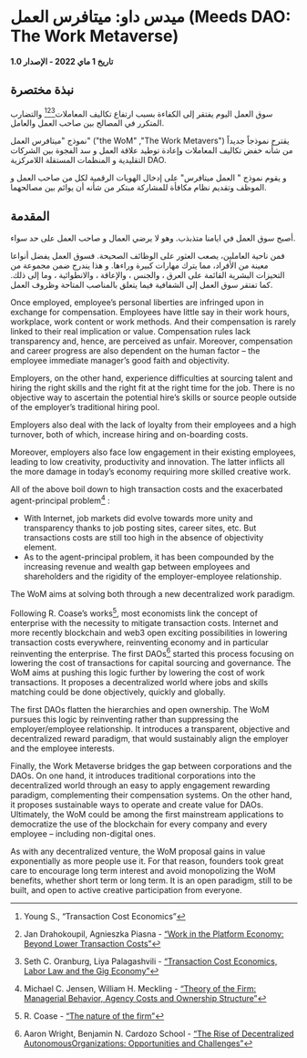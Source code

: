 # ميدس داو: ميتافرس العمل (Meeds DAO: The Work Metaverse)

**تاريخ 1 ماي 2022 - الإصدار 1.0**

## نبذة مختصرة
سوق العمل اليوم يفتقر إلى الكفاءة بسبب ارتفاع تكاليف المعاملات[^1][^2][^3]</sup> والتضارب المتكرر في المصالح بين صاحب العمل والعامل.

نموذج "ميتافرس العمل" ("the WoM" ,"The Work Metavers") يقترح نموذجاً جديداً من شأنه خفض تكاليف المعاملات وإعادة توطيد علاقة العمل و سد الفجوة بين الشركات التقليدية و المنظمات المستقلة اللامركزية DAO.

و يقوم نموذج " العمل ميتافرس" على إدخال الهويات الرقمية لكل من صاحب العمل و الموظف وتقديم نظام مكافأة للمشاركة مبتكر من شأنه أن يوائم بين مصالحهما.

## المقدمة

أصبح سوق العمل في ايامنا متذبذب. وهو لا يرضي العمال و صاحب العمل على حد سواء.

فمن ناحية العاملين، يصعب العثور على الوظائف الصحيحة. فسوق العمل يفضل أنواعا معينة من الأفراد، مما يترك مهارات كبيرة وراءها. و هذا يندرج ضمن مجموعة من التحيزات البشرية القائمة على العرق ، والجنس ، والإعاقة ، والانطوائية ، وما إلى ذلك. كما تفتقر سوق العمل إلى الشفافية فيما يتعلق بالمناصب المتاحة وظروف العمل.

Once employed, employee’s personal liberties are infringed upon in exchange for compensation. Employees have little say in their work hours, workplace, work content or work methods. And their compensation is rarely linked to their real implication or value. Compensation rules lack transparency and, hence, are perceived as unfair. Moreover, compensation and career progress are also dependent on the human factor – the employee immediate manager’s good faith and objectivity.

Employers, on the other hand, experience difficulties at sourcing talent and hiring the right skills and the right fit at the right time for the job. There is no objective way to ascertain the potential hire’s skills or source people outside of the employer’s traditional hiring pool.

Employers also deal with the lack of loyalty from their employees and a high turnover, both of which, increase hiring and on-boarding costs.

Moreover, employers also face low engagement in their existing employees, leading to low creativity, productivity and innovation. The latter inflicts all the more damage in today’s economy requiring more skilled creative work.

All of the above boil down to high transaction costs and the exacerbated agent-principal problem[^4] :
- With Internet, job markets did evolve towards more unity and transparency thanks to job posting sites, career sites, etc. But transactions costs are still too high in the absence of objectivity element.
- As to the agent-principal problem, it has been compounded by the increasing revenue and wealth gap between employees and shareholders and the rigidity of the employer-employee relationship.

The WoM aims at solving both through a new decentralized work paradigm.

Following R. Coase’s works[^5], most economists link the concept of enterprise with the necessity to mitigate transaction costs. Internet and more recently blockchain and web3 open exciting possibilities in lowering transaction costs everywhere, reinventing economy and in particular reinventing the enterprise. The first DAOs[^6] started this process focusing on lowering the cost of transactions for capital sourcing and governance. The WoM aims at pushing this logic further by lowering the cost of work transactions. It proposes a decentralized world where jobs and skills matching could be done objectively, quickly and globally.

The first DAOs flatten the hierarchies and open ownership. The WoM pursues this logic by reinventing rather than suppressing the employer/employee relationship. It introduces a transparent, objective and decentralized reward paradigm, that would sustainably align the employer and the employee interests.

Finally, the Work Metaverse bridges the gap between corporations and the DAOs. On one hand, it introduces traditional corporations into the decentralized world through an easy to apply engagement rewarding paradigm, complementing their compensation systems. On the other hand, it proposes sustainable ways to operate and create value for DAOs. Ultimately, the WoM could be among the first mainstream applications to democratize the use of the blockchain for every company and every employee – including non-digital ones.

As with any decentralized venture, the WoM proposal gains in value exponentially as more people use it. For that reason, founders took great care to encourage long term interest and avoid monopolizing the WoM benefits, whether short term or long term. It is an open paradigm, still to be built, and open to active creative participation from everyone.


[^1]: Young S., “Transaction Cost Economics”
[^2]: Jan Drahokoupil, Agnieszka Piasna - [“Work in the Platform Economy: Beyond Lower Transaction Costs”](https://www.intereconomics.eu/contents/year/2017/number/6/article/work-in-the-platform-economy-beyond-lower-transaction-costs.html)
[^3]: Seth C. Oranburg, Liya Palagashvili - [“Transaction Cost Economics, Labor Law and the Gig Economy”](https://dsc.duq.edu/cgi/viewcontent.cgi?article=1115&context=law-faculty-scholarship)
[^4]: Michael C. Jensen, William H. Meckling - [“Theory of the Firm: Managerial Behavior, Agency Costs and Ownership Structure”](https://www.academia.edu/download/37786595/jensen-meckling.pdf)
[^5]: R. Coase - [“The nature of the firm”](http://econdse.org/wp-content/uploads/2014/09/firm-coase.pdf)
[^6]: Aaron Wright, Benjamin N. Cardozo School - [“The Rise of Decentralized AutonomousOrganizations: Opportunities and Challenges”](https://stanford-jblp.pubpub.org/pub/rise-of-daos/release/1)

